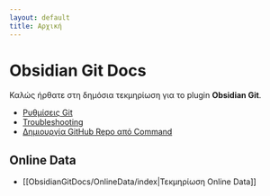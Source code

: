 ```yaml
---
layout: default
title: Αρχική
---
```


# Obsidian Git Docs

Καλώς ήρθατε στη δημόσια τεκμηρίωση για το plugin **Obsidian Git**.

- [Ρυθμίσεις Git](Obsidian_Git_Settings.md)
- [Troubleshooting](troubleshooting.md)
- [Δημιουργία GitHub Repo από Command](create_github_repo_from_command)

## Online Data
- [[ObsidianGitDocs/OnlineData/index|Τεκμηρίωση Online Data]]